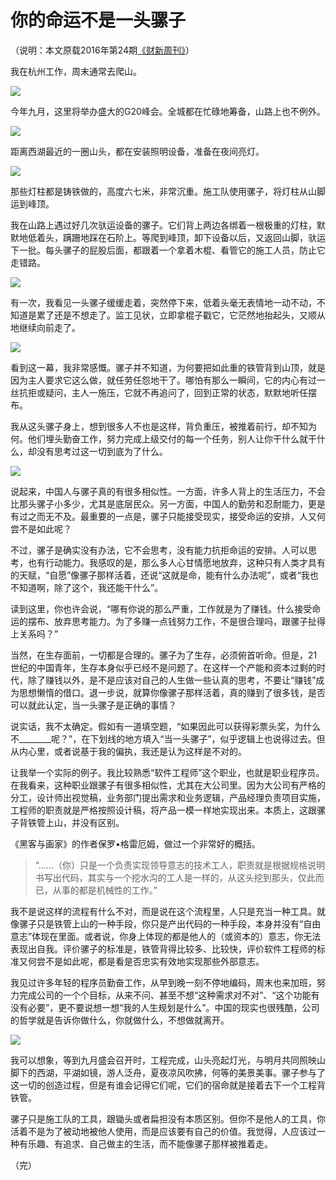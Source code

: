 # 你的命运不是一头骡子

（说明：本文原载2016年第24期[《财新周刊》](http://weekly.caixin.com/2016-06-17/100955677.html)）

我在杭州工作，周末通常去爬山。

![](http://www.ruanyifeng.com/blogimg/asset/2016/bg2016060708.jpg)

今年九月，这里将举办盛大的G20峰会。全城都在忙碌地筹备，山路上也不例外。

![](http://www.ruanyifeng.com/blogimg/asset/2016/bg2016060704.jpg)

距离西湖最近的一圈山头，都在安装照明设备，准备在夜间亮灯。

![](http://www.ruanyifeng.com/blogimg/asset/2016/bg2016060705.jpg)

那些灯柱都是铸铁做的，高度六七米，非常沉重。施工队使用骡子，将灯柱从山脚运到峰顶。

我在山路上遇过好几次驮运设备的骡子。它们背上两边各绑着一根极重的灯柱，默默地低着头，蹒跚地踩在石阶上。等爬到峰顶，卸下设备以后，又返回山脚，驮运下一批。每头骡子的屁股后面，都跟着一个拿着木棍、看管它的施工人员，防止它走错路。

![](http://www.ruanyifeng.com/blogimg/asset/2016/bg2016060706.jpg)

有一次，我看见一头骡子缓缓走着，突然停下来，低着头毫无表情地一动不动，不知道是累了还是不想走了。监工见状，立即拿棍子戳它，它茫然地抬起头，又顺从地继续向前走了。

![](http://www.ruanyifeng.com/blogimg/asset/2016/bg2016060707.jpg)

看到这一幕，我非常感慨。骡子并不知道，为何要把如此重的铁管背到山顶，就是因为主人要求它这么做，就任劳任怨地干了。哪怕有那么一瞬间，它的内心有过一丝抗拒或疑问，主人一施压，它就不再追问了，回到正常的状态，默默地听任摆布。

我从这头骡子身上，想到很多人不也是这样，背负重压，被推着前行，却不知为何。他们埋头勤奋工作，努力完成上级交付的每一个任务，别人让你干什么就干什么，却没有思考过这一切到底为了什么。

![](http://www.ruanyifeng.com/blogimg/asset/2016/bg2016061510.jpg)

说起来，中国人与骡子真的有很多相似性。一方面，许多人背上的生活压力，不会比那头骡子小多少，尤其是底层民众。另一方面，中国人的勤劳和忍耐能力，更是有过之而无不及。最重要的一点是，骡子只能接受现实，接受命运的安排，人又何尝不是如此呢？

不过，骡子是确实没有办法，它不会思考，没有能力抗拒命运的安排。人可以思考，也有行动能力。我感叹的是，那么多人心甘情愿地放弃，这种只有人类才具有的天赋，“自愿”像骡子那样活着，还说“这就是命，能有什么办法呢”，或者“我也不知道啊，除了这个，我还能干什么”。

读到这里，你也许会说，“哪有你说的那么严重，工作就是为了赚钱。什么接受命运的摆布、放弃思考能力。为了多赚一点钱努力工作，不是很合理吗，跟骡子扯得上关系吗？”

当然，在生存面前，一切都是合理的。骡子为了生存，必须俯首听命。但是，21世纪的中国青年，生存本身似乎已经不是问题了。在这样一个产能和资本过剩的时代，除了赚钱以外，是不是应该对自己的人生做一些认真的思考，不要让“赚钱”成为思想懒惰的借口。退一步说，就算你像骡子那样活着，真的赚到了很多钱，是否可以就此认定，当一头骡子是正确的事情？

说实话，我不太确定。假如有一道填空题，“如果因此可以获得彩票头奖，为什么不________呢？”，在下划线的地方填入“当一头骡子”，似乎逻辑上也说得过去。但从内心里，或者说基于我的偏执，我还是认为这样是不对的。

让我举一个实际的例子。我比较熟悉“软件工程师”这个职业，也就是职业程序员。在我看来，这种职业跟骡子有很多相似性，尤其在大公司里。因为大公司有严格的分工，设计师出视觉稿，业务部门提出需求和业务逻辑，产品经理负责项目实施，工程师的职责就是严格按照设计稿，将产品一模一样地实现出来。本质上，这跟骡子背铁管上山，并没有区别。

《黑客与画家》的作者保罗•格雷厄姆，做过一个非常好的概括。

> “……（你）只是一个负责实现领导意志的技术工人，职责就是根据规格说明书写出代码，其实与一个挖水沟的工人是一样的，从这头挖到那头，仅此而已，从事的都是机械性的工作。”

我不是说这样的流程有什么不对，而是说在这个流程里，人只是充当一种工具。就像骡子只是铁管上山的一种手段，你只是产出代码的一种手段，本身并没有“自由意志”体现在里面。或者说，你身上体现的都是他人的（或资本的）意志，你无法表现出自我。评价骡子的标准是，铁管背得比较多、比较快，评价软件工程师的标准又何尝不是如此呢，都是看是否忠实有效地实现那些外部意志。

我见过许多年轻的程序员勤奋工作，从早到晚一刻不停地编码，周末也来加班，努力完成公司的一个个目标，从来不问、甚至不想“这种需求对不对”、“这个功能有没有必要”，更不要说想一想“我的人生规划是什么”。中国的现实也很残酷，公司的哲学就是告诉你做什么，你就做什么，不想做就离开。

![](http://www.ruanyifeng.com/blogimg/asset/2016/bg2016061509.jpg)

我可以想象，等到九月盛会召开时，工程完成，山头亮起灯光，与明月共同照映山脚下的西湖，平湖如镜，游人泛舟，夏夜凉风吹拂，何等的美景美事。骡子参与了这一切的创造过程，但是有谁会记得它们呢，它们的宿命就是接着去下一个工程背铁管。

骡子只是施工队的工具，跟锄头或者扁担没有本质区别。但你不是他人的工具，你活着不是为了被动地被他人使用，而是应该要有自己的价值。我觉得，人应该过一种有乐趣、有追求、自己做主的生活，而不能像骡子那样被推着走。

（完）
